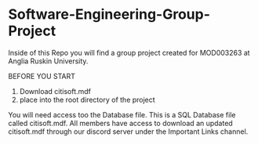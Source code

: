# Software-Engineering-Group-Project
Inside of this Repo you will find a group project created for MOD003263 at Anglia Ruskin University.

BEFORE YOU START

1. Download citisoft.mdf
2. place into the root directory of the project

You will need access too the Database file. This is a SQL Database file called citisoft.mdf. 
All members have access to download an updated citisoft.mdf through our discord server under the Important Links channel.

